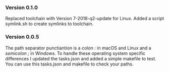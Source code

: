 ### Version 0.1.0
Replaced toolchain with Version 7-2018-q2-update for Linux.
Added a script symlink.sh to create symlinks to toolchain.

### Version 0.0.5
The path separator punctiantion is a *colon :* in macOS and Linux and a 
*semicolon ;* in Windows. To handle these operating system specific differences 
I updated the tasks.json and added a simple makefile to test. You can use this 
tasks.json and makefile to check your paths. 
